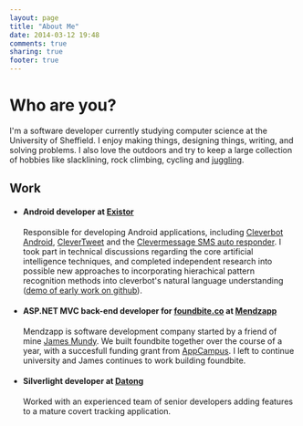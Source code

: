 ```yaml
---
layout: page
title: "About Me"
date: 2014-03-12 19:48
comments: true
sharing: true
footer: true
---
```



Who are you?
============

I'm a software developer currently studying computer science at the University of Sheffield. I enjoy making things, designing things, writing, and solving problems. I also love the outdoors and try to keep a large collection of hobbies like slacklining, rock climbing, cycling and [juggling](http://www.youtube.com/watch?v=3zJC3dYOOv4).

## Work

 - #### **Android developer at [Existor](http://www.existor.com/)**
   
   Responsible for developing Android applications, including [Cleverbot Android](https://play.google.com/store/apps/details?id=com.icogno.cleverbot), [CleverTweet](https://play.google.com/store/apps/details?id=com.existor.Clevertweeter) and the [Clevermessage SMS auto responder](https://play.google.com/store/apps/details?id=com.existor.clevermessageapp). I took part in technical discussions regarding the core artificial intelligence techniques, and completed independent research into possible new approaches to incorporating hierachical pattern recognition methods into cleverbot's natural language understanding ([demo of early work on github](https://github.com/georgepowell/markov_chain_visualisation)).
 
 - #### **ASP.NET MVC back-end developer for [foundbite.co](http://foundbite.co) at [Mendzapp](http://mendzapp.com/)**
   
   Mendzapp is software development company started by a friend of mine [James Mundy](http://about.me/JamesMundy). We built foundbite together over the course of a year, with a succesfull funding grant from [AppCampus](http://www.appcampus.fi). I left to continue university and James continues to work building foundbite.
 
 - #### **Silverlight developer at [Datong](http://www.datong.co.uk/)**
   
   Worked with an experienced team of senior developers adding features to a mature covert tracking application.

